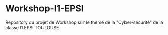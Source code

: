# Workshop-I1-EPSI
Repository du projet de Workshop sur le thème de la "Cyber-sécurité" de la classe I1 EPSI TOULOUSE.
